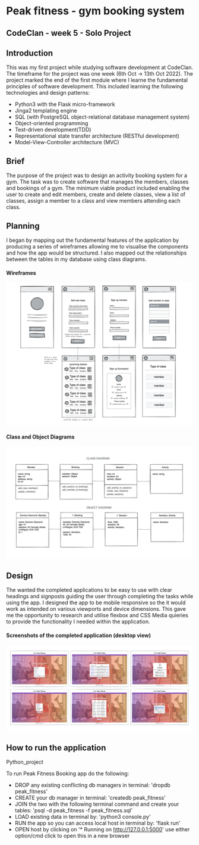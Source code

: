 # Peak fitness - gym booking system

## CodeClan - week 5 - Solo Project

## Introduction
This was my first project while studying software development at CodeClan. The timeframe for the project was one week (6th Oct -> 13th Oct 2022). The project marked the end of the first module where I learne the fundamental principles of software development. This included learning the following technologies and design patterns:
- Python3 with the Flask micro-framework
- Jinga2 templating engine
- SQL (with PostgreSQL object-relational database management system)
- Object-oriented programming
- Test-driven development(TDD)
- Representational state transfer architecture (RESTful development)
- Model-View-Controller architecture (MVC)

## Brief

The purpose of the project was to design an activity booking system for a gym. The task was to create software that manages the members, classes and bookings of a gym. The minimum viable product included enabling the user to create and edit members, create and delete classes, view a list of classes, assign a member to a class and view members attending each class.

## Planning

I began by mapping out the fundamental features of the application by producing a series of wireframes allowing me to visualise the components and how the app would be structured. I also mapped out the relationships between the tables in my database using class diagrams.

#### Wireframes

<img src="https://github.com/ST3V3NP3RRY/Peak_fitness_gym_app/blob/main/Wireframes.png">

#### Class and Object Diagrams

<img src="https://github.com/ST3V3NP3RRY/Peak_fitness_gym_app/blob/main/Class%20Diagram.png" >

## Design 

The wanted the completed applications to be easy to use with clear headings and signposts guiding the user through completing the tasks while using the app. I designed the app  to be mobile responsive so the it would work as intended on various viewports and device dimensions. This gave me the opportunity to research and utilise flexbox and CSS Media quieries to provide the functionality I needed within the application.

#### Screenshots of the completed application (desktop view)

<img src="https://github.com/ST3V3NP3RRY/Peak_fitness_gym_app/blob/main/Group%20Screenshots.png">

## How to run the application

Python_project

To run Peak Fitness Booking app do the following:

- DROP any existing conflicting db managers in terminal: 'dropdb peak_fitness'
- CREATE your db manager in terminal: 'createdb peak_fitness'
- JOIN the two with the following terminal command and create your tables: 'psql -d peak_fitness -f peak_fitness.sql'
- LOAD existing data in terminal by: 'python3 console.py'
- RUN the app so you can access local host in terminal by: 'flask run'
- OPEN host by clicking on '* Running on http://127.0.0.1:5000' use either option/cmd click to open this in a new browser







